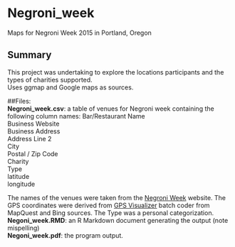 # Negroni_week
Maps for Negroni Week 2015 in Portland, Oregon 

## Summary  
This project was undertaking to explore the locations participants and the types of charities supported.   
Uses ggmap and Google maps as sources. 

##Files:  
__Negroni_week.csv__: a table of venues for Negroni week containing the following column names:
Bar/Restaurant Name  
Business Website  
Business Address  
Address Line 2  
City  
Postal / Zip Code  
Charity  
Type  
latitude  
longitude  


The names of the venues were taken from the [Negroni Week](http://negroniweek.com/) website. The GPS coordinates were derived from [GPS Visualizer](http://www.gpsvisualizer.com/geocoder/) batch coder from MapQuest and Bing sources. The Type was a personal categorization.   
__Negoni_week.RMD__: an R Markdown document generating the output (note mispelling)   
__Negoni_week.pdf__: the program output.    